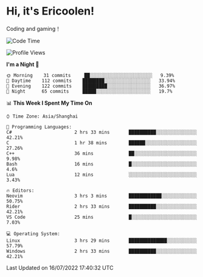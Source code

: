 # Hi, it's Ericoolen!
Coding and gaming！

<!--START_SECTION:waka-->
![Code Time](http://img.shields.io/badge/Code%20Time-330%20hrs%2047%20mins-blue)

![Profile Views](http://img.shields.io/badge/Profile%20Views-2-blue)

**I'm a Night 🦉** 

```text
🌞 Morning    31 commits     ██░░░░░░░░░░░░░░░░░░░░░░░   9.39% 
🌆 Daytime    112 commits    ████████░░░░░░░░░░░░░░░░░   33.94% 
🌃 Evening    122 commits    █████████░░░░░░░░░░░░░░░░   36.97% 
🌙 Night      65 commits     █████░░░░░░░░░░░░░░░░░░░░   19.7%

```


📊 **This Week I Spent My Time On** 

```text
⌚︎ Time Zone: Asia/Shanghai

💬 Programming Languages: 
C#                       2 hrs 33 mins       ██████████░░░░░░░░░░░░░░░   42.21% 
C                        1 hr 38 mins        ██████░░░░░░░░░░░░░░░░░░░   27.26% 
C++                      36 mins             ██░░░░░░░░░░░░░░░░░░░░░░░   9.98% 
Bash                     16 mins             █░░░░░░░░░░░░░░░░░░░░░░░░   4.6% 
Lua                      12 mins             ░░░░░░░░░░░░░░░░░░░░░░░░░   3.43%

🔥 Editors: 
Neovim                   3 hrs 3 mins        ████████████░░░░░░░░░░░░░   50.75% 
Rider                    2 hrs 33 mins       ██████████░░░░░░░░░░░░░░░   42.21% 
VS Code                  25 mins             █░░░░░░░░░░░░░░░░░░░░░░░░   7.03%

💻 Operating System: 
Linux                    3 hrs 29 mins       ██████████████░░░░░░░░░░░   57.79% 
Windows                  2 hrs 33 mins       ██████████░░░░░░░░░░░░░░░   42.21%

```


 Last Updated on 16/07/2022 17:40:32 UTC
<!--END_SECTION:waka-->

